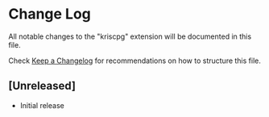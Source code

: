 # Change Log

All notable changes to the "kriscpg" extension will be documented in this file.

Check [Keep a Changelog](http://keepachangelog.com/) for recommendations on how to structure this file.

## [Unreleased]

- Initial release
